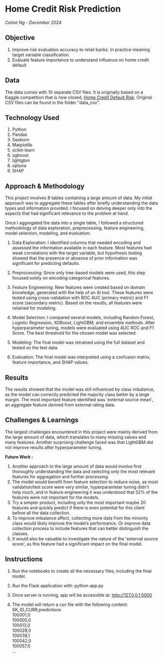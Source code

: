 # Home Credit Risk Prediction
*Celine Ng - December 2024*


## Objective
1. Improve risk evaluation accuracy to retail banks. In practice
   meaning target variable classification.
2. Evaluate feature importance to understand influence on home credit default

## Data
The data comes with 10 separate CSV files. It is originally based on a Kaggle
competition that is now closed,
[Home Credit Default Risk](https://www.kaggle.com/competitions/home-credit-default-risk/overview).
Original CSV files can be found in the folder "data_csv".

## Technology Used
1. Python
2. Pandas
3. Seaborn
4. Matplotlib
5. scikit-learn
6. xgboost
7. lightgbm
8. optuna
9. SHAP

## Approach & Methodology
This project involves 8 tables containing a large amount of data. My 
initial approach was to aggregate these tables after briefly understanding 
the data types and information provided. I focused on delving deeper only 
into the aspects that had significant relevance to the problem at hand.

Once I aggregated the data into a single table, I followed a structured 
methodology of data exploration, preprocessing, feature engineering, model 
selection, modeling, and evaluation:

1. Data Exploration: I identified columns that needed encoding and assessed 
the information available in each feature. Most features had weak 
   correlations with the target variable, but hypothesis testing showed 
   that the presence or absence of prior information was significant for 
   predicting defaults.

2. Preprocessing: Since only tree-based models were used, this step focused 
solely on encoding categorical features.

3. Feature Engineering: New features were created based on domain knowledge, 
generated with the help of an AI tool. These features were tested using 
   cross-validation with ROC AUC (primary metric) and F1 score (secondary 
   metric). Based on the results, all features were retained for modeling.

4. Model Selection: I compared several models, including Random Forest, 
Logistic Regression, XGBoost, LightGBM, and ensemble methods. After 
   hyperparameter tuning, models were evaluated using AUC ROC and F1 Score. 
   The best threshold for the chosen model was selected.

5. Modeling: The final model was retrained using the full dataset and tested 
on the test data.

6. Evaluation: The final model was interpreted using a confusion matrix, 
feature importance, and SHAP values. 

## Results
The results showed that the model was
still influenced by class imbalance, as the model can correctly predicted 
the majority class better by a large margin. 
The most important feature
identified was 'external source mean', an aggregate feature derived from
external rating data.

## Challenges & Learnings
The largest challenges encountered in this project were mainly derived from 
the large amount of data, which translates to many missing values and
many features. Another surprising challenge faced was that LightGBM did not 
improve results after hyperparameter tuning.

**Future Work :**<br>
1. Another approach to the large amount of data would involve 
first thoroughly understanding the 
data and selecting only the most relevant features for aggregation and 
further processing.
2. The model would benefit from feature selection to 
reduce noise, as most validation/test score were very similar, 
   hyperparameter tuning didn't help much, and in 
   feature engineering it was understood that 52% of the features were not 
   important for the models.
3. Try a simpler product, including only the most 
   important maybe 20 features and quickly predict if there is even 
   potential for this client before all the data collection.
3. To improve imbalance affect, collecting more data from the minority class 
would likely improve the model’s performance. Or improve data collection 
   process to include features that can better distinguish the classes.
4. It would 
also be valuable to investigate the nature of the 'external source score', 
as this feature had a significant impact on the final model.


## Instructions
1. Run the notebooks to create all the necessary files, including the final 
   model.
2. Run the Flask application with:
   python app.py
3. Once server is running, app will be accessible at: http://127.0.0.1:5000

4. The model will return a csv file with the following content: <br>
SK_ID_CURR,predictions <br>
100001,0<br>
100005,0<br>
100013,0<br>
100028,0<br>
100038,1<br>
100042,0<br>
100057,0<br>
...